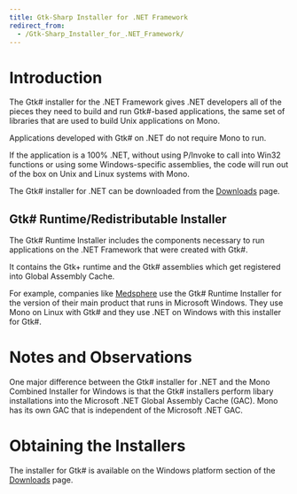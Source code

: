 ```yaml
---
title: Gtk-Sharp Installer for .NET Framework
redirect_from:
  - /Gtk-Sharp_Installer_for_.NET_Framework/
---
```


Introduction
============

The Gtk# installer for the .NET Framework gives .NET developers all of the pieces they need to build and run Gtk#-based applications, the same set of libraries that are used to build Unix applications on Mono.

Applications developed with Gtk# on .NET do not require Mono to run.

If the application is a 100% .NET, without using P/Invoke to call into Win32 functions or using some Windows-specific assemblies, the code will run out of the box on Unix and Linux systems with Mono.

The Gtk# installer for .NET can be downloaded from the [Downloads](/download/stable/#download-win) page.

Gtk# Runtime/Redistributable Installer
---------------------------------------

The Gtk# Runtime Installer includes the components necessary to run applications on the .NET Framework that were created with Gtk#.

It contains the Gtk+ runtime and the Gtk# assemblies which get registered into Global Assembly Cache.

For example, companies like [Medsphere](http://www.medsphere.com) use the Gtk# Runtime Installer for the version of their main product that runs in Microsoft Windows. They use Mono on Linux with Gtk# and they use .NET on Windows with this installer for Gtk#.

Notes and Observations
======================

One major difference between the Gtk# installer for .NET and the Mono Combined Installer for Windows is that the Gtk# installers perform libary installations into the Microsoft .NET Global Assembly Cache (GAC). Mono has its own GAC that is independent of the Microsoft .NET GAC.

Obtaining the Installers
========================

The installer for Gtk# is available on the Windows platform section of the [Downloads](/download/stable/#download-win) page.


